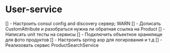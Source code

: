 # User-service
[] - Настроить consul config and discovery сервер; WARN
[] - Дописать CustomAttribute и разобраться нужна ли обратная ссылка на Product
[] - Написать unit тесты на сервисы
[] - Подключить объектное хранилище для фото продуктов
[] - Настроить spring aop для логирования и т.д
[] - Реализовать сервис ProductSearchService